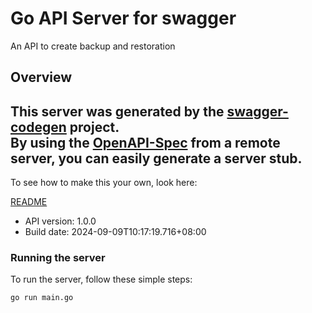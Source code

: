 # Go API Server for swagger

An API to create backup and restoration

## Overview
This server was generated by the [swagger-codegen](https://github.com/swagger-api/swagger-codegen) project.  
By using the [OpenAPI-Spec](https://github.com/OAI/OpenAPI-Specification) from a remote server, you can easily generate a server stub.  
-

To see how to make this your own, look here:

[README](https://github.com/swagger-api/swagger-codegen/blob/master/README.md)

- API version: 1.0.0
- Build date: 2024-09-09T10:17:19.716+08:00


### Running the server
To run the server, follow these simple steps:

```
go run main.go
```

